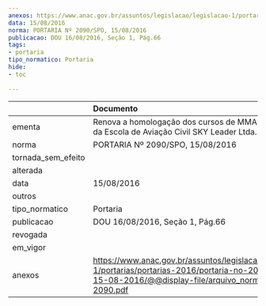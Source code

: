 ```yaml
---
anexos: https://www.anac.gov.br/assuntos/legislacao/legislacao-1/portarias/portarias-2016/portaria-no-2090-spo-15-08-2016/@@display-file/arquivo_norma/PA2016-2090.pdf
data: 15/08/2016
norma: PORTARIA Nº 2090/SPO, 15/08/2016
publicacao: DOU 16/08/2016, Seção 1, Pág.66
tags:
- portaria
tipo_normatico: Portaria
hide: 
- toc 
 
---
```


|                    | Documento                                                                                                                                                      |
|:-------------------|:---------------------------------------------------------------------------------------------------------------------------------------------------------------|
| ementa             | Renova a homologação dos cursos de MMA GMP e AVI da Escola de Aviação Civil SKY Leader Ltda.                                                                   |
| norma              | PORTARIA Nº 2090/SPO, 15/08/2016                                                                                                                               |
| tornada_sem_efeito |                                                                                                                                                                |
| alterada           |                                                                                                                                                                |
| data               | 15/08/2016                                                                                                                                                     |
| outros             |                                                                                                                                                                |
| tipo_normatico     | Portaria                                                                                                                                                       |
| publicacao         | DOU 16/08/2016, Seção 1, Pág.66                                                                                                                                |
| revogada           |                                                                                                                                                                |
| em_vigor           |                                                                                                                                                                |
| anexos             | https://www.anac.gov.br/assuntos/legislacao/legislacao-1/portarias/portarias-2016/portaria-no-2090-spo-15-08-2016/@@display-file/arquivo_norma/PA2016-2090.pdf |